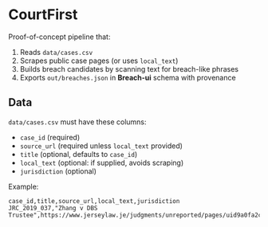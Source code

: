 # CourtFirst

Proof-of-concept pipeline that:
1. Reads `data/cases.csv`
2. Scrapes public case pages (or uses `local_text`)
3. Builds breach candidates by scanning text for breach-like phrases
4. Exports `out/breaches.json` in **Breach-ui** schema with provenance

## Data

`data/cases.csv` must have these columns:

- `case_id` (required)
- `source_url` (required unless `local_text` provided)
- `title` (optional, defaults to `case_id`)
- `local_text` (optional: if supplied, avoids scraping)
- `jurisdiction` (optional)

Example:

```csv
case_id,title,source_url,local_text,jurisdiction
JRC_2019_037,"Zhang v DBS Trustee",https://www.jerseylaw.je/judgments/unreported/pages/uid9a0fa2c3c9f8.aspx,,Jersey
